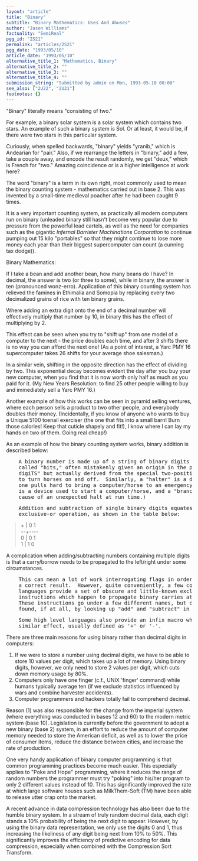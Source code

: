 ```yaml
---
layout: "article"
title: "Binary"
subtitle: "Binary Mathematics: Uses And Abuses"
author: "Jason Williams"
factuality: "SemiReal"
pgg_id: "2S21"
permalink: "articles/2S21"
pgg_date: "1993/05/10"
article_date: "1993/05/10"
alternative_title_1: "Mathematics, Binary"
alternative_title_2: ""
alternative_title_3: ""
alternative_title_4: ""
submission_string: "Submitted by admin on Mon, 1993-05-10 00:00"
see_also: ["2U22", "2U21"]
footnotes: {}
---
```

<div>
<p>"Binary" literally means "consisting of two."</p>
<p>For example, a binary solar system is a solar system which contains two stars. An example of such a binary system is Sol. Or at least, it would be, if there were two stars in this particular system.</p>
<p>Curiously, when spelled backwards, "binary" yields "yranib," which is Andearian for "pair." Also, if we rearrange the letters in "binary," add a few, take a couple away, and encode the result randomly, we get "deux," which is French for "two." Amazing coincidence or is a higher intelligence at work here?</p>
<p>The word "binary" is a term in its own right, most commonly used to mean the binary counting system - mathematics carried out in base 2. This was invented by a small-time medieval poacher after he had been caught 9 times.</p>
<p>It is a very important counting system, as practically all modern computers run on binary (unleaded binary still hasn't become very popular due to pressure from the powerful lead cartels, as well as the need for companies such as the gigantic <em>Infernal Barrister Machinations Corporation</em> to continue pumping out 15 kilo "portables" so that they might continue to lose more money each year than their biggest supercomputer can count (a cunning tax dodge)).</p>
<p>Binary Mathematics:</p>
<p>If I take a bean and add another bean, how many beans do I have? In decimal, the answer is two (or three to some), while in binary, the answer is ten (pronounced wonz-erro). Application of this binary counting system has relieved the famines in Ethimalia and Somopia by replacing every two decimalized grains of rice with ten binary grains.</p>
<p>Where adding an extra digit onto the end of a decimal number will effectively multiply that number by 10, in binary this has the effect of multiplying by 2.</p>
<p>This effect can be seen when you try to "shift up" from one model of a computer to the next - the price doubles each time, and after 3 shifts there is no way you can afford the next one! (As a point of interest, a Yarc PMY 16 supercomputer takes 26 shifts for your average shoe salesman.)</p>
<p>In a similar vein, shifting in the opposite direction has the effect of dividing by two. This exponential decay becomes evident the day after you buy your new computer, when you find that it is now worth only half as much as you paid for it. (My New Years Resolution: to find 25 other people willing to buy and immediately sell a Yarc PMY 16.)</p>
<p>Another example of how this works can be seen in pyramid selling ventures, where each person sells a product to two other people, and everybody doubles their money. (Incidentally, if you know of anyone who wants to buy a Unique 5100 toenail exerciser (the one that fits into a small barn! Burn those calories! Keep that cuticle shapely and fit!), I know where I can lay my hands on two of them. Going real cheap!)</p>
<p>As an example of how the binary counting system works, binary addition is described below:</p>
<pre>
    A binary number is made up of a string of binary digits (sometimes
    called "bits," often mistakenly given an origin in the phrase "BInary
    digiTS" but actually derived from the special two-position switch used
    to turn horses on and off.  Similarly, a "halter" is a device upon which
    one pulls hard to bring a computer/horse to an emergency stop, a "boot"
    is a device used to start a computer/horse, and a "branch" is often the
    cause of an unexpected halt at run time.)
</pre>
<pre>
    Addition and subtraction of single binary digits equates to an
    exclusive-or operation, as shown in the table below:
</pre>
<blockquote>+ | 0 1<br>
--+----<br>
0 | 0 1<br>
1 | 1 0</blockquote>
<p>A complication when adding/subtracting numbers containing multiple digits is that a carry/borrow needs to be propagated to the left/right under some circumstances.</p>
<pre>
    This can mean a lot of work interrogating flags in order to calculate
    a correct result.  However, quite conveniently, a few computer assembly
    languages provide a set of obscure and little-known exclusive-or
    instructions which happen to propagate binary carries at the same time.
    These instructions go under a few different names, but can generally be
    found, if at all, by looking up "add" and "subtract" in the manual.
</pre>
<pre>
    Some high level languages also provide an infix macro which has a
    similar effect, usually defined as '+' or '-'.
</pre>
<p>There are three main reasons for using binary rather than decimal digits in computers:</p>
<ol>
<li value="1">If we were to store a number using decimal digits, we have to be able to store 10 values per digit, which takes up a lot of memory. Using binary digits, however, we only need to store 2 values per digit, which cuts down memory usage by 80%.</li>
<li value="2">Computers only have one finger (c.f., UNIX 'finger' command) while humans typically average ten (if we exclude statistics influenced by wars and combine harvester accidents).</li>
<li value="3">Computer programmers and hackers totally fail to comprehend decimal.</li>
</ol>
<p>Reason (1) was also responsible for the change from the imperial system (where everything was conducted in bases 12 and 60) to the modern metric system (base 10). Legislation is currently before the government to adopt a new binary (base 2) system, in an effort to reduce the amount of computer memory needed to store the American deficit, as well as to lower the price of consumer items, reduce the distance between cities, and increase the rate of production.</p>
<p>One very handy application of binary computer programming is that common programming practices become much easier. This especially applies to "Poke and Hope" programming, where it reduces the range of random numbers the programmer must try "poking" into his/her program to only 2 different values instead of 10. This has significantly improved the rate at which large software houses such as MilkThem-Soft (TM) have been able to release utter crap onto the market.</p>
<p>A recent advance in data compression technology has also been due to the humble binary system. In a stream of truly random decimal data, each digit stands a 10% probability of being the next digit to appear. However, by using the binary data representation, we only use the digits 0 and 1, thus increasing the likeliness of any digit being next from 10% to 50%. This significantly improves the efficiency of predictive encoding for data compression, especially when combined with the Compression Sort Transform.</p>
</div>
